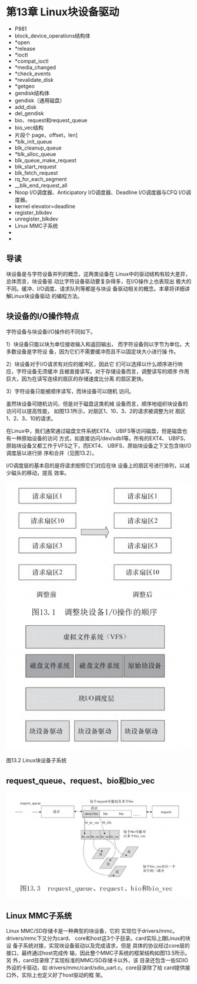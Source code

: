 # 第13章 Linux块设备驱动

- P981
- block_device_operations结构体
- *open
- *release
- *ioctl
- *compat_ioctl
- *media_changed
- *check_events
- *revalidate_disk
- *getgeo
- gendisk结构体
- gendisk（通用磁盘）
- add_disk
- del_gendisk
- bio、request和request_queue
- bio_vec结构
- 片段个 page，offset，len]
- *blk_init_queue
- blk_cleanup_queue
- *blk_alloc_queue
- blk_queue_make_request
- blk_start_request
- blk_fetch_request
- rq_for_each_segment
- __blk_end_request_all
- Noop I/O调度器、Anticipatory I/O调度器、Deadline I/O调度器与CFQ I/O调度器。
- kernel elevator=deadline
- register_blkdev
- unregister_blkdev
- Linux MMC子系统
-
-


## 导读

块设备是与字符设备并列的概念，这两类设备在
Linux中的驱动结构有较大差异，总体而言，块设备驱
动比字符设备驱动要复杂得多，在I/O操作上也表现出
极大的不同。缓冲、I/O调度、请求队列等都是与块设
备驱动相关的概念。本章将详细讲解Linux块设备驱动
的编程方法。

## 块设备的I/O操作特点

字符设备与块设备I/O操作的不同如下。

1）块设备只能以块为单位接收输入和返回输出，
而字符设备则以字节为单位。大多数设备是字符设
备，因为它们不需要缓冲而且不以固定块大小进行操
作。

2）块设备对于I/O请求有对应的缓冲区，因此它
们可以选择以什么顺序进行响应，字符设备无须缓冲
且被直接读写。对于存储设备而言，调整读写的顺序
作用巨大，因为在读写连续的扇区的存储速度比分离
的扇区更快。

3）字符设备只能被顺序读写，而块设备可以随机
访问。

虽然块设备可随机访问，但是对于磁盘这类机械
设备而言，顺序地组织块设备的访问可以提高性能，
如图13.1所示，对扇区1、10、3、2的请求被调整为对
扇区1、2、3、10的请求。

在Linux中，我们通常通过磁盘文件系统EXT4、
UBIFS等访问磁盘，但是磁盘也有一种原始设备的访问
方式，如直接访问/dev/sdb1等。所有的EXT4、
UBIFS、原始块设备又都工作于VFS之下，而EXT4、
UBIFS、原始块设备之下又包含块I/O调度层以进行排
序和合并（见图13.2）。

I/O调度层的基本目的是将请求按照它们对应在块
设备上的扇区号进行排列，以减少磁头的移动，提高
效率。


![io schedule](images/013-linux-io-schedule.png)

图13.2 Linux块设备子系统


## request_queue、request、bio和bio_vec

![bio vec](images/013-linux-bio-vec.png)

## Linux MMC子系统

Linux MMC/SD存储卡是一种典型的块设备，它的
实现位于drivers/mmc。drivers/mmc下又分为card、
core和host这3个子目录。card实际上跟Linux的块设
备子系统对接，实现块设备驱动以及完成请求，但是
具体的协议经过core层的接口，最终通过host完成传
输，因此整个MMC子系统的框架结构如图13.5所示。另
外，card目录除了实现标准的MMC/SD存储卡以外，该
目录还包含一些SDIO外设的卡驱动，如
drivers/mmc/card/sdio_uart.c。core目录除了给
card提供接口外，实际上也定义好了host驱动的框
架。